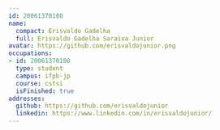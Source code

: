 ```yaml
---
id: 20061370180
name:
  compact: Erisvaldo Gadelha
  full: Erisvaldo Gadelha Saraiva Junior
avatar: https://github.com/erisvaldojunior.png
occupations:
- id: 20061370180
  type: student
  campus: ifpb-jp
  course: cstsi
  isFinished: true
addresses:
  github: https://github.com/erisvaldojunior
  linkedin: https://www.linkedin.com/in/erisvaldojunior/
---
```

